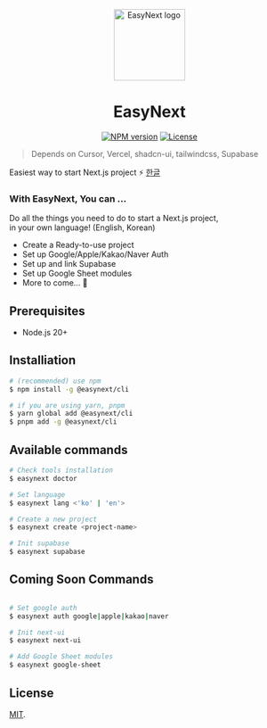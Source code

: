 <div align="center">
  <a href="https://github.com/easynextjs">
    <picture>
      <img alt="EasyNext logo" src="https://i.ibb.co/3sL9b23/logo.png" height="128">
    </picture>
  </a>
  <h1>EasyNext</h1>

<a href="https://www.npmjs.com/package/@easynext/cli"><img alt="NPM version" src="https://img.shields.io/npm/v/%40easynext%2Fcli.svg?style=for-the-badge&labelColor=000000"></a>
<a href="https://github.com/easynextjs/easynext/blob/main/LICENSE"><img alt="License" src="https://img.shields.io/npm/l/%40easynext%2Fcli.svg?style=for-the-badge&labelColor=000000"></a>

</div>

> Depends on Cursor, Vercel, shadcn-ui, tailwindcss, Supabase

Easiest way to start Next.js project ⚡️ [한글](https://github.com/easynextjs/easynext/blob/main/packages/cli/README.ko.md)

### With EasyNext, You can ...

Do all the things you need to do to start a Next.js project,<br/>
in your own language! (English, Korean)

- Create a Ready-to-use project
- Set up Google/Apple/Kakao/Naver Auth
- Set up and link Supabase
- Set up Google Sheet modules
- More to come... 👀

## Prerequisites

- Node.js 20+

## Installiation

```bash
# (recommended) use npm
$ npm install -g @easynext/cli

# if you are using yarn, pnpm
$ yarn global add @easynext/cli
$ pnpm add -g @easynext/cli
```

## Available commands

```bash
# Check tools installation
$ easynext doctor

# Set language
$ easynext lang <'ko' | 'en'>

# Create a new project
$ easynext create <project-name>

# Init supabase
$ easynext supabase
```

## Coming Soon Commands

```bash

# Set google auth
$ easynext auth google|apple|kakao|naver

# Init next-ui
$ easynext next-ui

# Add Google Sheet modules
$ easynext google-sheet
```

## License

[MIT](https://github.com/easynextjs/easynext/blob/main/LICENSE).
